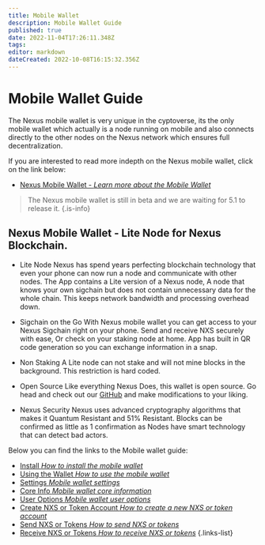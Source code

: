 ```yaml
---
title: Mobile Wallet
description: Mobile Wallet Guide
published: true
date: 2022-11-04T17:26:11.348Z
tags: 
editor: markdown
dateCreated: 2022-10-08T16:15:32.356Z
---
```


# Mobile Wallet Guide

The Nexus mobile wallet is very unique in the cyptoverse, its the only mobile wallet which actually is a node running on mobile and also connects directly to the other nodes on the Nexus network which ensures full decentralization.

If you are interested to read more indepth on the Nexus mobile wallet, click on the link below:
- [Nexus Mobile Wallet - *Learn more about the Mobile Wallet*](/en/fundamentals/mobile-wallet)


> The Nexus mobile wallet is still in beta and we are waiting for 5.1 to release it.
{.is-info}

## Nexus Mobile Wallet - Lite Node for Nexus Blockchain.

- Lite Node
Nexus has spend years perfecting blockchain technology that even your phone can now run a node and communicate with other nodes. The App contains a Lite version of a Nexus node, A node that knows your own sigchain but does not contain unnecessary data for the whole chain. This keeps network bandwidth and processing overhead down.

- Sigchain on the Go
With Nexus mobile wallet you can get access to your Nexus Sigchain right on your phone. Send and receive NXS securely with ease, Or check on your staking node at home. App has built in QR code generation so you can exchange information in a snap.

- Non Staking
A Lite node can not stake and will not mine blocks in the background. This restriction is hard coded.

- Open Source
Like everything Nexus Does, this wallet is open source. Go head and check out our [GitHub](https://github.com/Nexusoft/nexus-mobile) and make modifications to your liking.

- Nexus Security
Nexus uses advanced cryptography algorithms that makes it Quantum Resistant and 51% Resistant. Blocks can be confirmed as little as 1 confirmation as Nodes have smart technology that can detect bad actors.

Below you can find the links to the Mobile wallet guide:
- [Install *How to install the mobile wallet*](/en/guides/mobile-wallet/Install)
- [Using the Wallet *How to use the mobile wallet*](/en/guides/mobile-wallet/using-the-wallet)
- [Settings *Mobile wallet settings*](/en/guides/mobile-wallet/settings)
- [Core Info *Mobile wallet core information*](/en/guides/mobile-wallet/core-info)
- [User Options *Mobile wallet user options*](/en/guides/mobile-wallet/user-options)
- [Create NXS or Token Account *How to create a new NXS or token account*](/en/guides/mobile-wallet/create-account)
- [Send NXS or Tokens *How to send NXS or tokens*](/en/guides/mobile-wallet/send)
- [Receive NXS or Tokens *How to receive NXS or tokens*](/en/guides/mobile-wallet/receive)
{.links-list}
